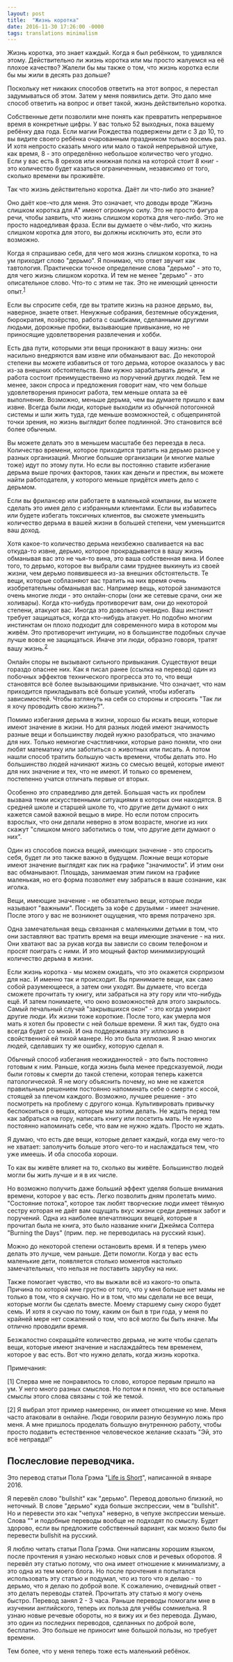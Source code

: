 ```yaml
---
layout: post
title:  "Жизнь коротка"
date: 2016-11-30 17:26:00 -0000
tags: translations minimalism
---
```


Жизнь коротка, это знает каждый. Когда я был ребёнком, то удивлялся этому. Действительно ли жизнь коротка или мы просто жалуемся на её плохое качество? Жалели бы мы также о том, что жизнь коротка если бы мы жили в десять раз дольше?

Поскольку нет никаких способов ответить на этот вопрос, я перестал задумываться об этом. Затем у меня появились дети. Это дало мне способ ответить на вопрос и ответ такой, жизнь действительно коротка.

Собственные дети позволили мне понять как превратить непрерывное время в конкретные цифры. У вас только 52 выходных, пока вашему ребёнку два года. Если магии Рождества подвержены дети с 3 до 10, то вы видите своего ребёнка очарованным праздником только восемь раз. И хотя непросто сказать много или мало о такой непрерывной штуке, как время, 8 - это определённо небольшое количество чего угодно. Если у вас есть 8 орехов или книжная полка на которой стоит 8 книг - это количество будет казаться ограниченным, независимо от того, сколько времени вы проживёте.

Так что жизнь действительно коротка. Даёт ли что-либо это знание?

Оно даёт кое-что для меня. Это означает, что доводы вроде "Жизнь слишком коротка для А" имеют огромную силу. Это не просто фигура речи, чтобы заявить, что жизнь слишком коротка для чего-либо. Это не просто надоедливая фраза. Если вы думаете о чём-либо, что жизнь слишком коротка для этого, вы должны исключить это, если это возможно.

Когда я спрашиваю себя, для чего моя жизнь слишком коротка, то на ум приходит слово "дерьмо". Я понимаю, что ответ звучит как тавтология. Практически точное определение слова "дерьмо" - это то, для чего жизнь слишком коротка. И тем не менее "дерьмо" - это описательное слово. Что-то с этим не так. Это не имеющий ценности опыт.<sup>[1](#1)</sup>

Если вы спросите себя, где вы тратите жизнь на разное дерьмо, вы, наверное, знаете ответ. Ненужные собрания, безтемные обсуждения, бюрократия, позёрство, работа с ошибками, сделанными другими людьми, дорожные пробки, вызывающие привыкание, но не приносящие удовлетворения развлечения и хобби.

Есть два пути, которыми эти вещи проникают в вашу жизнь: они насильно внедряются вам извне или обманывают вас. До некоторой степени вы можете избавиться от того дерьма, которое оказалось у вас из-за внешних обстоятельств. Вам нужно зарабатывать деньги, и работа состоит преимущественно из поручений других людей. Тем не менее, закон спроса и предложения говорит нам, что чем больше удовлетворения приносит работа, тем меньше оплата за её выполнение. Возможно, меньше дерьма, чем вы думаете пришло к вам извне. Всегда были люди, которые выходили из обычной потогонной системы и шли жить туда, где меньше возможностей, с общепринятой точки зрения, но жизнь выглядит более подлинной. Это становится всё более обычным.

Вы можете делать это в меньшем масштабе без переезда в леса. Количество времени, которое приходится тратить на дерьмо разное у разных организаций. Многие большие организации (и многие малые тоже) идут по этому пути. Но если вы постоянно ставите избегание дерьма выше прочих факторов, таких как деньги и престиж, вы можете найти работодателя, у которого меньше придётся иметь дело с дерьмом. 

Если вы фрилансер или работаете в маленькой компании, вы можете сделать это имея дело с избранными клиентами. Если вы избавитесь или будете избегать токсичных клиентов, вы сможете уменьшить количество дерьма в вашей жизни в большей степени, чем уменьшится ваш доход. 

Хотя какое-то количество дерьма неизбежно сваливается на вас откуда-то извне, дерьмо, которое прокрадывается в вашу жизнь обманывая вас это не чья-то вина, это ваша собственная вина. И более того, то дерьмо, которое вы выбрали сами труднее выкинуть из своей жизни, чем дерьмо появившееся из-за внешних обстоятельств. Те вещи, которые соблазняют вас тратить на них время очень изобретательны обманывая вас. Например вещь, которой занимаются очень многие люди - это онлайн-споры (они же сетевые срачи, они же холивары). Когда кто-нибудь противоречит вам, они до некоторой степени, атакуют вас. Иногда это довольно очевидно. Ваш инстинкт требует защищаться, когда кто-нибудь атакует. Но подобно многим инстинктам он плохо подходит для современного мира в котором мы живём. Это противоречит интуиции, но в большинстве подобных случае лучше вовсе не защищаться. Иначе эти люди, образно говоря, тратят вашу жизнь.<sup>[2](#2)</sup>

Онлайн споры не вызывают сильного привыкания. Существуют вещи гораздо опаснее них. Как я писал ранее (ссылка на перевод) один из побочных эффектов технического прогресса это то, что вещи становятся всё более вызывающими привыкание. Что означает, что нам приходится прикладывать всё больше усилий, чтобы избегать зависимостей. Чтобы взглянуть на себя со стороны и спросить "Так ли я хочу проводить свою жизнь?".

Помимо избегания дерьма в жизни, хорошо бы искать вещи, которые имеют значение в жизни. Но для разных людей имеют значимость разные вещи и большинству людей нужно разобраться, что значимо для них. Только немногие счастливчики, которые рано поняли, что они любят математику или заботиться о животных или писать. А потом нашли способ тратить большую часть времени, чтобы делать это. Но большинство людей начинают жизнь со смесью вещей, которые имеют для них значение и тех, что не имеют. И только со временем, постепенно учатся отличать первые от вторых.

Особенно это справедливо для детей. Большая часть их проблем вызвана теми искусственными ситуациями в которых они находятся. В средней школе и старшей школе то, что другие дети думают о них кажется самой важной вещью в мире. Но если потом спросить взрослых, что они делали неверно в этом возрасте, многие из них скажут "слишком много заботились о том, что другие дети думают о них". 

Один из способов поиска вещей, имеющих значение - это спросить себя, будет ли это также важно в будущем. Ложные вещи которые имеют значение выглядят как пик на графике "значимости". И этим они вас обманывают. Площадь, занимаемая этим пиком на графике маленькая, но его форма позволяет ему забраться в ваше сознание, как иголка.

Вещи, имеющие значение - не обязательно вещи, которые люди называют "важными". Посидеть за кофе с друзьями - имеет значение. После этого у вас не возникнет ощущения, что время потрачено зря.

Одна замечательная вещь связанная с маленькими детьми в том, что они заставляют вас тратить время на вещи имеющие значение - на них. Они хватают вас за рукав когда вы зависли со своим телефоном и просят поиграть с ними. И это мощный фактор минимизирующий количество дерьма в жизни. 

Если жизнь коротка - мы можем ожидать, что это окажется сюрпризом для нас. И именно так и происходит. Вы принимаете вещи, как само собой разумеющееся, а затем они уходят. Вы думаете, что всегда сможете прочитать ту книгу, или забраться на эту гору или что-нибудь ещё. И затем понимаете, что окно возможностей для этого закрылось.  Самый печальный случай "закрывшихся окон" - это когда умирают другие люди. Их жизни тоже короткие. После того, как умерла моя мать я хотел бы провести с ней больше времени. Я жил так, будто она всегда будет со мной. И она поддерживала эту иллюзию в свойственной ей тихой манере. Но это была иллюзия. Я знаю многих людей, сделавших ту же ошибку, которую сделал я.

Обычный способ избегания неожиданностей - это быть постоянно готовым к ним. Раньше, когда жизнь была менее предсказуемой, люди были готовы к смерти до такой степени, которая теперь кажется патологической. Я не могу объяснить почему, но мне не кажется правильным решением постоянно напоминать себе о смерти с косой, стоящей за плечом каждого. Возможно, лучшее решение - это посмотреть на проблему с другого конца. Культивировать привычку беспокоиться о вещах, которые мы хотим делать. Не ждать перед тем как забраться на гору, написать книгу или посетить мать. Не нужно постоянно напоминать себе, что вам не нужно ждать. Просто не ждать.

Я думаю, что есть две вещи, которые делает каждый, когда ему чего-то не хватает: заполучить больше этого чего-то и наслаждаться тем, что уже имеешь. И оба способа хороши.

То как вы живёте влияет на то, сколько вы живёте. Большинство людей могли бы жить лучше и я в их числе.

Но возможно получить даже больший эффект уделяя больше внимания времени, которое у вас есть. Легко позволить дням пролетать мимо. "Состояние потока", которое так любят творческие люди имеет тёмную сестру которая не даёт вам ощущать вкус жизни среди дневных забот и поручений. Одна из наиболее впечатляющих вещей, которые я прочитал была не книга, это было название книги Джеймса Солтера "Burning the Days" (прим. пер. не переводилась на русский язык). 

Можно до некоторой степени остановить время. И я теперь умею делать это лучше, чем раньше. Дети помогли. Когда у вас есть маленькие дети, появляется столько моментов настолько замечательных, что нельзя не поставить зарубку на них. 

Также помогает чувство, что вы выжали всё из какого-то опыта. Причина по которой мне грустно от того, что у мня больше нет мамы не только в том, что я скучаю. Но и в том, что мы сделали не все вещи, которые могли бы сделать вместе. Моему старшему сыну скоро будет семь. И хотя я скучаю по тому, каким он был в три года, у меня по крайней мере нет сожалений о том, что всё могло бы быть иначе. Мы отлично проводили время.

Безжалостно сокращайте количество дерьма, не жите чтобы сделать вещи, которые имеют значение и наслаждайтесь тем временем, которое у вас есть. Вот что нужно делать, когда жизнь коротка.

Примечания:

<a name="1">[1]</a> Сперва мне не понравилось то слово, которое первым пришло на ум. У него много разных смыслов. Но потом я понял, что все остальные смыслы этого слова связаны с той же темой. 

<a name="2">[2]</a> Я выбрал этот пример намеренно, он имеет отношение ко мне. Меня часто атаковали в онлайне. Люди говорили разную безумную ложь про меня. А мне пришлось проделать большую внутреннюю работу, чтобы просто подавить естественное человеческое желание сказать "Эй, это всё неправда!"

## Послесловие переводчика.

Это перевод статьи Пола Грэма "[Life is Short]("http://www.paulgraham.com/vb.html)", написанной в январе 2016.

Я перевёл слово "bullshit" как "дерьмо". Перевод довольно близкий, но неточный. В слове "дерьмо" куда больше экспрессии, чем в "bullshit". Но и перевести это как "чепуха" неверно, в чепухе экспрессии меньше. Слова "" и подобные переводы вообще не подходят по смыслу. Будет здорово, если вы предложите собственный вариант, как можно было бы перевести bullshit на русский.

Я люблю читать статьи Пола Грэма. Они написаны хорошим языком, после прочтения я узнаю несколько новых слов и речевых оборотов. Я перевёл эту статью потому, что она имеет отношение к минимализму, а это одна из тем моего блога. Но после прочтения я попытался использовать эту статью и подумал, что из того что я делаю - то дерьмо, что я делаю по доброй воле. К сожалению, очевидный ответ - это делать переводы статей. Прочитать эту статью я могу очень быстро. Перевод занял 2 - 3 часа. Раньше переводы помогали мне в изучении английского, теперь их польза для учёбы сомниельна. Я узнаю новые речевые обороты, но я вижу их и без перевода. Думаю, это один из последних переводов, сделанных по доброй воле, бесплатно. Это больше не приносит мне большой пользы, но требует времени.

Тем более, что у меня теперь тоже есть маленький ребёнок. 